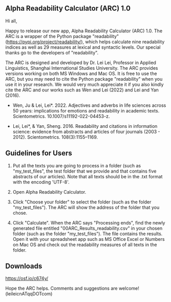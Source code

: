 ## Alpha Readability Calculator (ARC) 1.0

Hi all,

Happy to release our new app, Alpha Readability Calculator (ARC) 1.0. The ARC is a wrapper of the Python package "readability" (https://pypi.org/project/readability/), which helps calculate nine readability indices as well as 29 measures at lexical and syntactic levels. Our special thanks go to the developers of "readability".

The ARC is designed and developed by Dr. Lei Lei, Professor in Applied Linguistics, Shanghai International Studies University. The ARC provides versions working on both MS Windows and Mac OS. It is free to use the ARC, but you may need to cite the Python package "readability" when you use it in your research. We would very much appreciate it if you also kindly cite the ARC and our works such as Wen and Lei (2022) and Lei and Yan (2016). 

- Wen, Ju & Lei, Lei*. 2022. Adjectives and adverbs in life sciences across 50 years: implications for emotions and readability in academic texts. Scientometrics. 10.1007/s11192-022-04453-z.

- Lei, Lei*, & Yan, Sheng. 2016. Readability and citations in information science: evidence from abstracts and articles of four journals (2003 - 2012). Scientometrics.  108(3):1155–1169. 


## Guidelines for Users

1. Put all the texts you are going to process in a folder (such as "my_test_files", the test folder that we provide and that contains five abstracts of our articles). Note that all texts should be in the .txt format with the encoding 'UTF-8'. 

2. Open Alpha Readability Calculator. 

3. Click "Choose your folder" to select the folder (such as the folder "my_test_files"). The ARC will show the address of the folder that you chose. 

4. Click "Calculate". When the ARC says "Processing ends", find the newly generated file entitled "00ARC_Results_readability.csv" in your chosen folder (such as the folder "my_test_files"). The file contains the results. Open it with your spreadsheet app such as MS Office Excel or Numbers on Mac OS and check out the readability measures of all texts in the folder.

## Downloads

https://osf.io/c674y/

Hope the ARC helps. Comments and suggestions are welcome! (leileicnATqqDOTcom)
